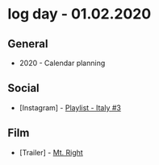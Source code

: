 # log day - 01.02.2020

## General

- 2020 - Calendar planning

## Social

- \[Instagram\] - [Playlist - Italy #3](https://www.instagram.com/p/B63VMBXh5KV/)

## Film

- \[Trailer\] - [Mt. Right](https://www.youtube.com/watch?v=2TatqilQ8rI)
